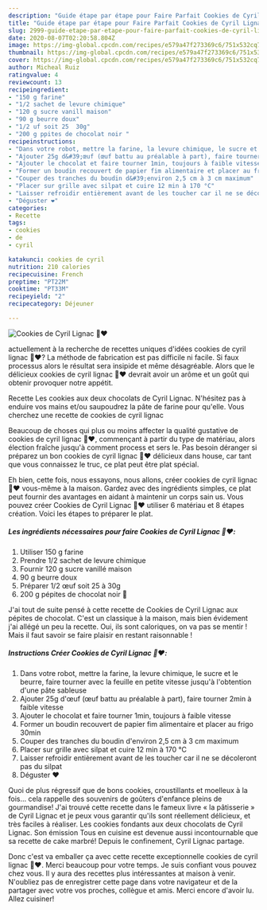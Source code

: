 ```yaml
---
description: "Guide étape par étape pour Faire Parfait Cookies de Cyril Lignac 🍫❤️"
title: "Guide étape par étape pour Faire Parfait Cookies de Cyril Lignac 🍫❤️"
slug: 2999-guide-etape-par-etape-pour-faire-parfait-cookies-de-cyril-lignac
date: 2020-08-07T02:20:58.804Z
image: https://img-global.cpcdn.com/recipes/e579a47f273369c6/751x532cq70/cookies-de-cyril-lignac-🍫❤️-photo-principale-de-la-recette.jpg
thumbnail: https://img-global.cpcdn.com/recipes/e579a47f273369c6/751x532cq70/cookies-de-cyril-lignac-🍫❤️-photo-principale-de-la-recette.jpg
cover: https://img-global.cpcdn.com/recipes/e579a47f273369c6/751x532cq70/cookies-de-cyril-lignac-🍫❤️-photo-principale-de-la-recette.jpg
author: Micheal Ruiz
ratingvalue: 4
reviewcount: 13
recipeingredient:
- "150 g farine"
- "1/2 sachet de levure chimique"
- "120 g sucre vanill maison"
- "90 g beurre doux"
- "1/2 uf soit 25  30g"
- "200 g ppites de chocolat noir "
recipeinstructions:
- "Dans votre robot, mettre la farine, la levure chimique, le sucre et le beurre, faire tourner avec la feuille en petite vitesse jusqu&#39;à l&#39;obtention d&#39;une pâte sableuse"
- "Ajouter 25g d&#39;œuf (œuf battu au préalable à part), faire tourner 2min à faible vitesse"
- "Ajouter le chocolat et faire tourner 1min, toujours à faible vitesse"
- "Former un boudin recouvert de papier fim alimentaire et placer au frigo 30min"
- "Couper des tranches du boudin d&#39;environ 2,5 cm à 3 cm maximum"
- "Placer sur grille avec silpat et cuire 12 min à 170 °C"
- "Laisser refroidir entièrement avant de les toucher car il ne se décoleront pas du silpat"
- "Déguster ❤️"
categories:
- Recette
tags:
- cookies
- de
- cyril

katakunci: cookies de cyril 
nutrition: 210 calories
recipecuisine: French
preptime: "PT22M"
cooktime: "PT33M"
recipeyield: "2"
recipecategory: Déjeuner

---
```



![Cookies de Cyril Lignac 🍫❤️](https://img-global.cpcdn.com/recipes/e579a47f273369c6/751x532cq70/cookies-de-cyril-lignac-🍫❤️-photo-principale-de-la-recette.jpg)

actuellement à la recherche de recettes uniques d'idées cookies de cyril lignac 🍫❤️? La méthode de fabrication est pas difficile ni facile. Si faux processus alors le résultat sera insipide et même désagréable. Alors que le délicieux cookies de cyril lignac 🍫❤️ devrait avoir un arôme et un goût qui obtenir provoquer notre appétit.

Recette Les cookies aux deux chocolats de Cyril Lignac. N&#39;hésitez pas à enduire vos mains et/ou saupoudrez la pâte de farine pour qu&#39;elle. Vous cherchez une recette de cookies de cyril lignac

Beaucoup de choses qui plus ou moins affecter la qualité gustative de cookies de cyril lignac 🍫❤️, commençant à partir du type de matériau, alors élection fraîche jusqu'à comment process et sers le. Pas besoin déranger si préparez un bon cookies de cyril lignac 🍫❤️ délicieux dans house, car tant que vous connaissez le truc, ce plat peut être plat spécial.


Eh bien, cette fois, nous essayons, nous allons, créer cookies de cyril lignac 🍫❤️ vous-même à la maison. Gardez avec des ingrédients simples, ce plat peut fournir des avantages en aidant à maintenir un corps sain us. Vous pouvez créer Cookies de Cyril Lignac 🍫❤️ utiliser 6 matériau et 8 étapes création. Voici les étapes to préparer le plat.

<!--inarticleads1-->

##### Les ingrédients nécessaires pour faire Cookies de Cyril Lignac 🍫❤️:

1. Utiliser 150 g farine
1. Prendre 1/2 sachet de levure chimique
1. Fournir 120 g sucre vanillé maison
1.  90 g beurre doux
1. Préparer 1/2 œuf soit 25 à 30g
1.  200 g pépites de chocolat noir 🍫


J&#39;ai tout de suite pensé à cette recette de Cookies de Cyril Lignac aux pépites de chocolat. C&#39;est un classique à la maison, mais bien évidement j&#39;ai allégé un peu la recette. Oui, ils sont caloriques, on va pas se mentir ! Mais il faut savoir se faire plaisir en restant raisonnable ! 

<!--inarticleads2-->

##### Instructions Créer Cookies de Cyril Lignac 🍫❤️:

1. Dans votre robot, mettre la farine, la levure chimique, le sucre et le beurre, faire tourner avec la feuille en petite vitesse jusqu&#39;à l&#39;obtention d&#39;une pâte sableuse
1. Ajouter 25g d&#39;œuf (œuf battu au préalable à part), faire tourner 2min à faible vitesse
1. Ajouter le chocolat et faire tourner 1min, toujours à faible vitesse
1. Former un boudin recouvert de papier fim alimentaire et placer au frigo 30min
1. Couper des tranches du boudin d&#39;environ 2,5 cm à 3 cm maximum
1. Placer sur grille avec silpat et cuire 12 min à 170 °C
1. Laisser refroidir entièrement avant de les toucher car il ne se décoleront pas du silpat
1. Déguster ❤️


Quoi de plus régressif que de bons cookies, croustillants et moelleux à la fois… cela rappelle des souvenirs de goûters d&#39;enfance pleins de gourmandise! J&#39;ai trouvé cette recette dans le fameux livre « la pâtisserie » de Cyril Lignac et je peux vous garantir qu&#39;ils sont réellement délicieux, et très faciles à réaliser. Les cookies fondants aux deux chocolats de Cyril Lignac. Son émission Tous en cuisine est devenue aussi incontournable que sa recette de cake marbré! Depuis le confinement, Cyril Lignac partage. 


Donc c'est va emballer ça avec cette recette exceptionnelle cookies de cyril lignac 🍫❤️. Merci beaucoup pour votre temps. Je suis confiant vous pouvez chez vous. Il y aura des recettes plus  intéressantes at maison à venir. N'oubliez pas de enregistrer cette page dans votre navigateur et de la partager avec votre vos proches, collègue et amis. Merci encore d'avoir lu. Allez cuisiner!
